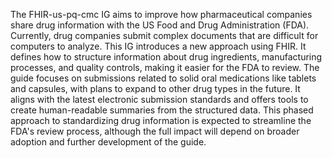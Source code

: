 The FHIR-us-pq-cmc IG aims to improve how pharmaceutical companies share drug information with the US Food and Drug Administration (FDA). Currently, drug companies submit complex documents that are difficult for computers to analyze. This IG introduces a new approach using FHIR. It defines how to structure information about drug ingredients, manufacturing processes, and quality controls, making it easier for the FDA to review. The guide focuses on submissions related to solid oral medications like tablets and capsules, with plans to expand to other drug types in the future. It aligns with the latest electronic submission standards and offers tools to create human-readable summaries from the structured data. This phased approach to standardizing drug information is expected to streamline the FDA's review process, although the full impact will depend on broader adoption and further development of the guide. 
